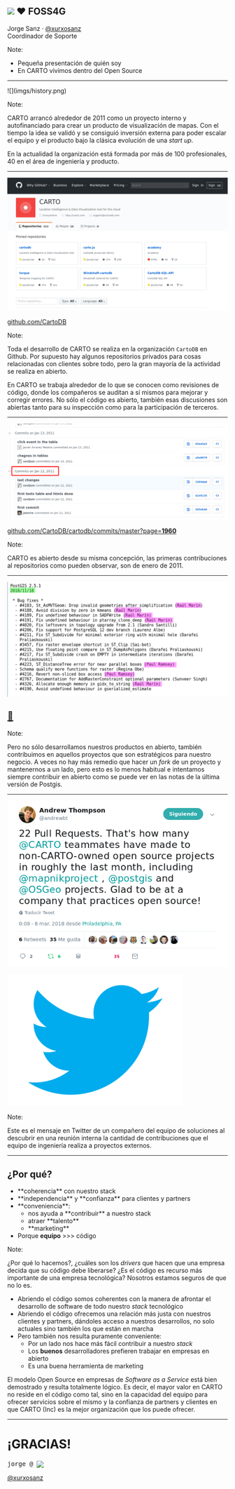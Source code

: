 ## ![](/slides/resources/carto/logo_CARTO_negative_180.png)<!-- .element class="noborder" style="height:2.2em;vertical-align:middle;" -->  ♥️ FOSS4G

Jorge Sanz · [@xurxosanz](https://twitter.com/xurxosanz) <br/>
Coordinador de Soporte

Note:

* Pequeña presentación de quién soy
* En CARTO vivimos dentro del Open Source

---
<!-- .element style="padding:0;" -->

<div>
![](imgs/history.png)<!-- .element style="border:0;margin:0;padding:0" -->
</div>

Note:

CARTO arrancó alrededor de 2011 como un proyecto interno y autofinanciado para crear un producto de visualización de mapas. Con el tiempo la idea se validó y se consiguió inversión externa para poder escalar el equipo y el producto bajo la clásica evolución de una *start up*.

En la actualidad la organización está formada por más de 100 profesionales, 40 en el área de ingeniería y producto.

---

![](imgs/cartodb-github.png)

[github.com/CartoDB](https://github.com/CartoDB)

Note:

Toda el desarrollo de CARTO se realiza en la organización `CartoDB` en Github. Por supuesto hay algunos repositorios privados para cosas relacionadas con clientes sobre todo, pero la gran mayoría de la actividad se realiza en abierto.

En CARTO se trabaja alrededor de lo que se conocen como revisiones de código, donde los compañeros se auditan a sí mismos para mejorar y corregir errores. No sólo el código es abierto, también esas discusiones son abiertas tanto para su inspección como para la participación de terceros.

---

![](imgs/first-commit.png)

[github.com/CartoDB/cartodb/commits/master?page=**1960**](https://github.com/CartoDB/cartodb/commits/master?page=1960)

Note:

CARTO es abierto desde su misma concepción, las primeras contribuciones al repositorios como pueden observar, son de enero de 2011.

---

![](imgs/postgis-251.png)

## [🐘](https://git.osgeo.org/gitea/postgis/postgis/raw/tag/2.5.1/NEWS)

Note:

Pero no sólo desarrollamos nuestros productos en abierto, también contribuimos en aquellos proyectos que son estratégicos para nuestro negocio. A veces no hay más remedio que hacer un *fork* de un proyecto y mantenernos a un lado, pero esto es lo menos habitual e intentamos siempre contribuir en abierto como se puede ver en las notas de la última versión de Postgis.

---

![](imgs/andrewbt.png)

[![](imgs/logo-twitter.png)<!-- .element class="noborder" style="width:50px;"-->](https://twitter.com/andrewbt/status/971523061517348864)

Note:

Este es el mensaje en Twitter de un compañero del equipo de soluciones al descubrir en una reunión interna la cantidad de contribuciones que el equipo de ingeniería realiza a proyectos externos.

---

## ¿Por qué?

<ul>
<li class="fragment">**coherencia**<!-- .element class="purple"--> con nuestro stack</li>

<li class="fragment">**independencia**<!-- .element class="purple"--> y **confianza**<!-- .element class="purple"--> para clientes y partners</li>

<li class="fragment">**conveniencia**<!-- .element class="purple"-->: 
    <ul>
    <li class="fragment">nos ayuda a **contribuir** a nuestro stack</li>
    <li class="fragment">atraer **talento**</li>
    <li class="fragment">**marketing**</li>
    </ul>
</li>

<li class="fragment">Porque <strong class="purple">equipo</strong> >>> código</li>


</ul>

Note:

¿Por qué lo hacemos?, ¿cuáles son los *drivers* que hacen que una empresa decida que su código debe liberarse? ¿Es el código es recurso más importante de una empresa tecnológica? Nosotros estamos seguros de que no lo es.

* Abriendo el código somos coherentes con la manera de afrontar el desarrollo de software de todo nuestro *stack* tecnológico
* Abriendo el código ofrecemos una relación más justa con nuestros clientes y partners, dándoles acceso a nuestros desarrollos, no solo actuales sino también los que están en marcha
* Pero también nos resulta puramente conveniente:
  * Por un lado nos hace más fácil contribuir a nuestro *stack*
  * Los **buenos** desarrolladores prefieren trabajar en empresas en abierto
  * Es una buena herramienta de marketing

El modelo Open Source en empresas de *Software as a Service* está bien demostrado y resulta totalmente lógico. Es decir, el mayor valor en CARTO no reside en el código como tal, sino en la capacidad del equipo para ofrecer servicios sobre el mismo y la confianza de partners y clientes en que CARTO (Inc) es la mejor organización que los puede ofrecer.

---

# ¡GRACIAS!

<tt>jorge @ </tt> <img 
    class="noborder" 
    src="/slides/resources/carto/logo_CARTO_negative_180.png" 
    style="height:2em;vertical-align:middle;"/> 

[@xurxosanz](https://twitter.com/xurxosanz) <br/>